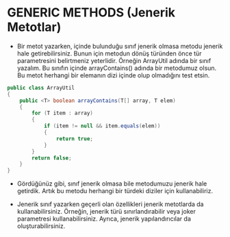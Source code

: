 # GENERIC METHODS (Jenerik Metotlar) 

- Bir metot yazarken, içinde bulunduğu sınıf jenerik olmasa metodu jenerik hale getirebilirsiniz. Bunun için metodun dönüş türünden önce tür parametresini belirtmeniz yeterlidir. Örneğin ArrayUtil adında bir sınıf yazalım. Bu sınıfın içinde arrayContains() adında bir metodumuz olsun. Bu metot herhangi bir elemanın dizi içinde olup olmadığını test etsin.

```java
public class ArrayUtil
{
    public <T> boolean arrayContains(T[] array, T elem)
    {
    	for (T item : array)
    	{
    		if (item != null && item.equals(elem))
    		{
    			return true;
    		}
    	}
    	return false;
    }
}
```

- Gördüğünüz gibi, sınıf jenerik olmasa bile metodumuzu jenerik hale getirdik. Artık bu metodu herhangi bir türdeki diziler için kullanabiliriz.

- Jenerik sınıf yazarken geçerli olan özellikleri jenerik metotlarda da kullanabilirsiniz. Örneğin, jenerik türü sınırlandırabilir veya joker parametresi kullanabilirsiniz. Ayrıca, jenerik yapılandırıcılar da oluşturabilirsiniz.
